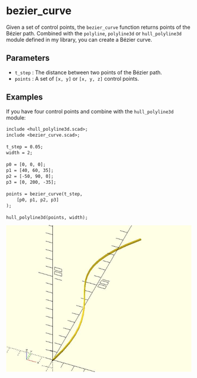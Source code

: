 # bezier_curve

Given a set of control points, the `bezier_curve` function returns points of the Bézier path. Combined with the `polyline`, `polyline3d` or `hull_polyline3d` module defined in my library, you can create a Bézier curve.

## Parameters

- `t_step` : The distance between two points of the Bézier path.
- `points` : A set of `[x, y]` or `[x, y, z]` control points.

## Examples

If you have four control points and combine with the `hull_polyline3d` module:

    include <hull_polyline3d.scad>;
	include <bezier_curve.scad>;

	t_step = 0.05;
	width = 2;
	
	p0 = [0, 0, 0];
	p1 = [40, 60, 35];
	p2 = [-50, 90, 0];
	p3 = [0, 200, -35];
	
	points = bezier_curve(t_step, 
	    [p0, p1, p2, p3]
	);
	
	hull_polyline3d(points, width);      

![bezier_curve](images/lib-bezier_curve-1.JPG)
